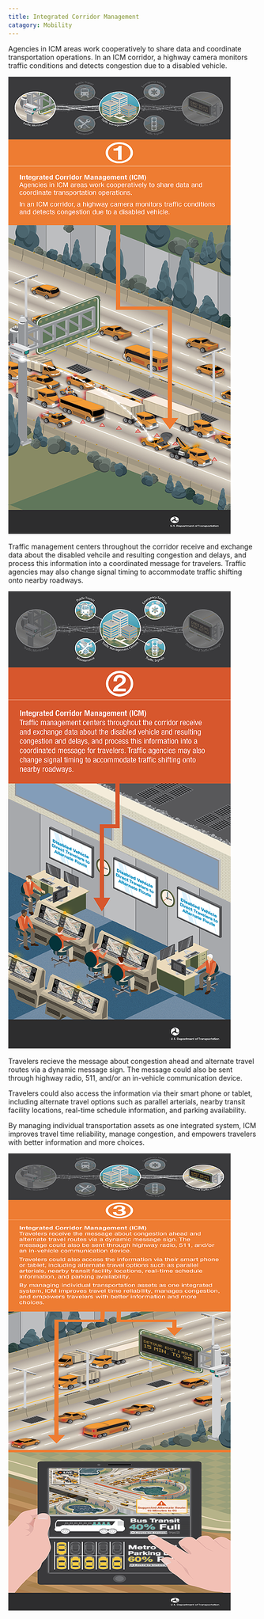 ```yaml
---
title: Integrated Corridor Management
catagory: Mobility
---
```

Agencies in ICM areas work cooperatively to share data and coordinate transportation operations. In an ICM corridor, a highway camera monitors traffic conditions and detects congestion due to a disabled vehicle.

![Integrated Corridor Management](../../assets/images/infographics/ITS_IntegratedCorridorManagment_022514_1-01.png)

Traffic management centers throughout the corridor receive and exchange data about the disabled vehcile and resulting congestion and delays, and process this information into a coordinated message for travelers. Traffic agencies may also change signal timing to accommodate traffic shifting onto nearby roadways.

![Integrated Corridor Management](../../assets/images/infographics/ITS_IntegratedCorridorManagment_022514_2-01.png)

Travelers recieve the message about congestion ahead and alternate travel routes via a dynamic message sign. The message could also be sent through highway radio, 511, and/or an in-vehicle communication device.

Travelers could also access the information via their smart phone or tablet, including alternate travel options such as parallel arterials, nearby transit facility locations, real-time schedule information, and parking availability.

By managing individual transportation assets as one integrated system, ICM improves travel time reliability, manage congestion, and empowers travelers with better information and more choices.

![Integrated Corridor Management](../../assets/images/infographics/ITS_IntegratedCorridorManagment_022514_3-01.png)